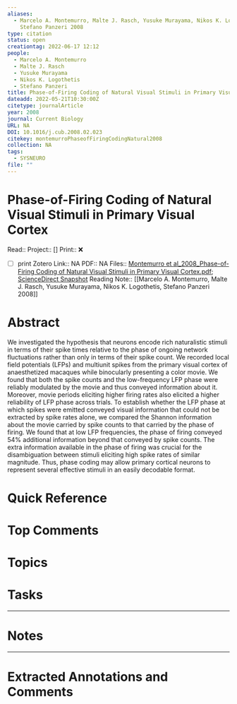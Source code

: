 ```yaml
---
aliases:
  - Marcelo A. Montemurro, Malte J. Rasch, Yusuke Murayama, Nikos K. Logothetis,
    Stefano Panzeri 2008
type: citation
status: open
creationtag: 2022-06-17 12:12
people:
  - Marcelo A. Montemurro
  - Malte J. Rasch
  - Yusuke Murayama
  - Nikos K. Logothetis
  - Stefano Panzeri
title: Phase-of-Firing Coding of Natural Visual Stimuli in Primary Visual Cortex
dateadd: 2022-05-21T10:30:00Z
citetype: journalArticle
year: 2008
journal: Current Biology
URL: NA
DOI: 10.1016/j.cub.2008.02.023
citekey: montemurroPhaseofFiringCodingNatural2008
collection: NA
tags:
  - SYSNEURO
file: ""
---
```


# Phase-of-Firing Coding of Natural Visual Stimuli in Primary Visual Cortex
Read:: 
Project:: []
Print::  ❌
- [ ] print 
Zotero Link:: NA
PDF:: NA
Files:: [Montemurro et al_2008_Phase-of-Firing Coding of Natural Visual Stimuli in Primary Visual Cortex.pdf](file:///home/michaelt/Insync/m@tarlton.info/Google%20Drive/06.%20Zotero/storage/SGTSCK72/Montemurro%20et%20al_2008_Phase-of-Firing%20Coding%20of%20Natural%20Visual%20Stimuli%20in%20Primary%20Visual%20Cortex.pdf); [ScienceDirect Snapshot](file:///home/michaelt/Insync/m@tarlton.info/Google%20Drive/06.%20Zotero/storage/R24LT7YG/S0960982208001681.html)
Reading Note:: [[Marcelo A. Montemurro, Malte J. Rasch, Yusuke Murayama, Nikos K. Logothetis, Stefano Panzeri 2008]]

# Abstract
We investigated the hypothesis that neurons encode rich naturalistic stimuli in terms of their spike times relative to the phase of ongoing network fluctuations rather than only in terms of their spike count. We recorded local field potentials (LFPs) and multiunit spikes from the primary visual cortex of anaesthetized macaques while binocularly presenting a color movie. We found that both the spike counts and the low-frequency LFP phase were reliably modulated by the movie and thus conveyed information about it. Moreover, movie periods eliciting higher firing rates also elicited a higher reliability of LFP phase across trials. To establish whether the LFP phase at which spikes were emitted conveyed visual information that could not be extracted by spike rates alone, we compared the Shannon information about the movie carried by spike counts to that carried by the phase of firing. We found that at low LFP frequencies, the phase of firing conveyed 54% additional information beyond that conveyed by spike counts. The extra information available in the phase of firing was crucial for the disambiguation between stimuli eliciting high spike rates of similar magnitude. Thus, phase coding may allow primary cortical neurons to represent several effective stimuli in an easily decodable format.

# Quick Reference


# Top Comments


# Topics


# Tasks


----
# Notes


----
# Extracted Annotations and Comments